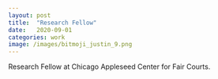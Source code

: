 ```yaml
---
layout: post
title:  "Research Fellow"
date:   2020-09-01
categories: work
image: /images/bitmoji_justin_9.png
---
```

Research Fellow at Chicago Appleseed Center for Fair Courts.
